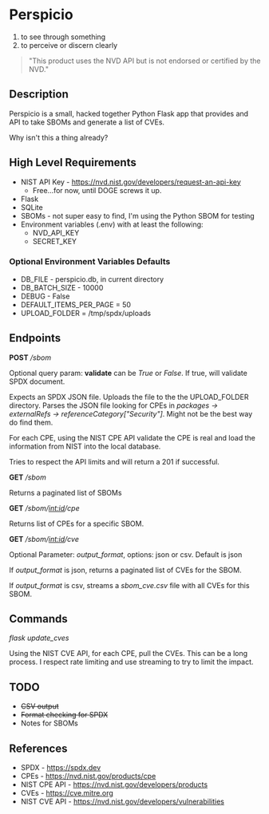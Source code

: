 # Perspicio

1. to see through something
2. to perceive or discern clearly

> "This product uses the NVD API but is not endorsed or certified by the NVD."

## Description

Perspicio is a small, hacked together Python Flask app that provides and API to take SBOMs and generate a list of CVEs.

Why isn't this a thing already?

## High Level Requirements

* NIST API Key - https://nvd.nist.gov/developers/request-an-api-key
  * Free...for now, until DOGE screws it up.
* Flask
* SQLite
* SBOMs - not super easy to find, I'm using the Python SBOM for testing
* Environment variables (.env) with at least the following:
  * NVD_API_KEY
  * SECRET_KEY

### Optional Environment Variables Defaults

* DB_FILE - perspicio.db, in current directory
* DB_BATCH_SIZE - 10000
* DEBUG - False
* DEFAULT_ITEMS_PER_PAGE = 50
* UPLOAD_FOLDER = /tmp/spdx/uploads


## Endpoints

**POST** */sbom*

Optional query param: **validate** can be *True* or *False*. If true, will validate SPDX document.

Expects an SPDX JSON file. Uploads the file to the the UPLOAD_FOLDER directory. Parses the JSON file looking for CPEs in *packages -> externalRefs -> referenceCategory["Security"]*. Might not be the best way do find them.

For each CPE, using the NIST CPE API validate the CPE is real and load the information from NIST into the local database.

Tries to respect the API limits and will return a 201 if successful.

**GET** */sbom*

Returns a paginated list of SBOMs

**GET** */sbom/<int:id>/cpe*

Returns list of CPEs for a specific SBOM.

**GET** */sbom/<int:id>/cve*

Optional Parameter: *output_format*, options: json or csv. Default is json

If *output_format* is json, returns a paginated list of CVEs for the SBOM.

If *output_format* is csv, streams a *sbom_cve.csv* file with all CVEs for this SBOM.

## Commands

*flask update_cves*

Using the NIST CVE API, for each CPE, pull the CVEs. This can be a long process. I respect rate limiting and use streaming to try to limit the impact.

## TODO

* <del>CSV output</del>
* <del>Format checking for SPDX</del>
* Notes for SBOMs

## References

* SPDX - https://spdx.dev
* CPEs - https://nvd.nist.gov/products/cpe
* NIST CPE API - https://nvd.nist.gov/developers/products
* CVEs - https://cve.mitre.org
* NIST CVE API - https://nvd.nist.gov/developers/vulnerabilities
